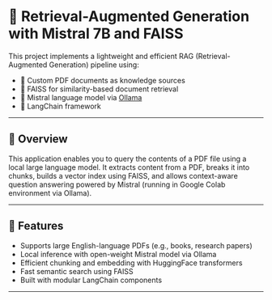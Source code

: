 # 🧠 Retrieval-Augmented Generation with Mistral 7B and FAISS

This project implements a lightweight and efficient RAG (Retrieval-Augmented Generation) pipeline using:

- 📄 Custom PDF documents as knowledge sources  
- 🧠 FAISS for similarity-based document retrieval  
- 🤖 Mistral language model via [Ollama](https://ollama.com)  
- 🧩 LangChain framework  

---

## 📌 Overview

This application enables you to query the contents of a PDF file using a local large language model.
It extracts content from a PDF, breaks it into chunks, builds a vector index using FAISS, and allows context-aware question answering powered by Mistral (running in Google Colab environment via Ollama).

---

## 🧪 Features

- Supports large English-language PDFs (e.g., books, research papers)  
- Local inference with open-weight Mistral model via Ollama  
- Efficient chunking and embedding with HuggingFace transformers  
- Fast semantic search using FAISS  
- Built with modular LangChain components  

---


